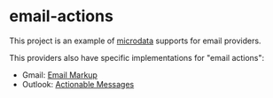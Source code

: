 # email-actions

This project is an example of [microdata](https://developers.google.com/gmail/markup/reference/formats/microdata) supports for email providers.

This providers also have specific implementations for "email actions":
- Gmail: [Email Markup](https://developers.google.com/gmail/markup/) 
- Outlook: [Actionable Messages](https://docs.microsoft.com/en-us/outlook/actionable-messages/)
